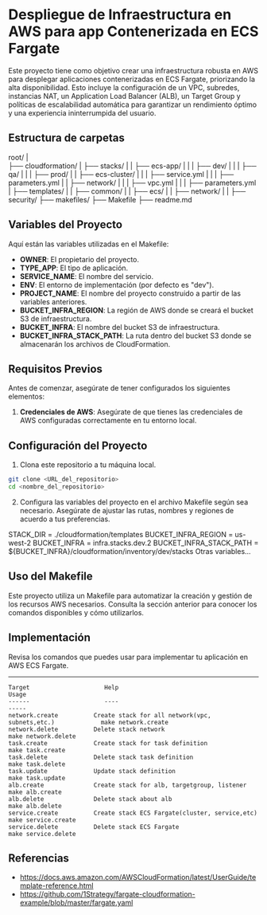 # Despliegue de Infraestructura en AWS para app Contenerizada en ECS Fargate

Este proyecto tiene como objetivo crear una infraestructura robusta en AWS para desplegar aplicaciones contenerizadas en ECS Fargate, priorizando la alta disponibilidad. Esto incluye la configuración de un VPC, subredes, instancias NAT, un Application Load Balancer (ALB), un Target Group y políticas de escalabilidad automática para garantizar un rendimiento óptimo y una experiencia ininterrumpida del usuario.

## Estructura de carpetas

root/
|   
├── cloudformation/
|   ├── stacks/
|   |   ├── ecs-app/
|   |   |   ├── dev/
|   |   |   ├── qa/
|   |   |   ├── prod/
|   |   ├── ecs-cluster/
|   |   |   ├── service.yml
|   |   |   ├── parameters.yml
|   |   ├── network/
|   |   |   ├── vpc.yml
|   |   |   ├── parameters.yml
|   ├── templates/
|   |   ├── common/
|   |   ├── ecs/
|   |   ├── network/
|   |   ├── security/
├── makefiles/
├── Makefile
├── readme.md


## Variables del Proyecto

Aquí están las variables utilizadas en el Makefile:

- **OWNER**: El propietario del proyecto.
- **TYPE_APP**: El tipo de aplicación.
- **SERVICE_NAME**: El nombre del servicio.
- **ENV**: El entorno de implementación (por defecto es "dev").
- **PROJECT_NAME**: El nombre del proyecto construido a partir de las variables anteriores.
- **BUCKET_INFRA_REGION**: La región de AWS donde se creará el bucket S3 de infraestructura.
- **BUCKET_INFRA**: El nombre del bucket S3 de infraestructura.
- **BUCKET_INFRA_STACK_PATH**: La ruta dentro del bucket S3 donde se almacenarán los archivos de CloudFormation.

## Requisitos Previos

Antes de comenzar, asegúrate de tener configurados los siguientes elementos:

1. **Credenciales de AWS**: Asegúrate de que tienes las credenciales de AWS configuradas correctamente en tu entorno local.

## Configuración del Proyecto

1. Clona este repositorio a tu máquina local.

```bash
git clone <URL_del_repositorio>
cd <nombre_del_repositorio>
```
2. Configura las variables del proyecto en el archivo Makefile según sea necesario. Asegúrate de ajustar las rutas, nombres y regiones de acuerdo a tus preferencias.

STACK_DIR             = ./cloudformation/templates
BUCKET_INFRA_REGION   = us-west-2
BUCKET_INFRA          = infra.stacks.dev.2
BUCKET_INFRA_STACK_PATH = ${BUCKET_INFRA}/cloudformation/inventory/dev/stacks
Otras variables...

## Uso del Makefile
Este proyecto utiliza un Makefile para automatizar la creación y gestión de los recursos AWS necesarios. Consulta la sección anterior para conocer los comandos disponibles y cómo utilizarlos.

## Implementación
Revisa los comandos que puedes usar para implementar tu aplicación en AWS ECS Fargate.

--------
```console
Target                     Help                                                        Usage
------                     ----                                                        -----
network.create          Create stack for all network(vpc, subnets,etc.)             make network.create
network.delete          Delete stack network                                        make network.delete
task.create             Create stack for task definition                            make task.create
task.delete             Delete stack task definition                                make task.delete
task.update             Update stack definition                                     make task.update
alb.create              Create stack for alb, targetgroup, listener                 make alb.create
alb.delete              Delete stack about alb                                      make alb.delete
service.create          Create stack ECS Fargate(cluster, service,etc)              make service.create
service.delete          Delete stack ECS Fargate                                    make service.delete

```

## Referencias
- https://docs.aws.amazon.com/AWSCloudFormation/latest/UserGuide/template-reference.html
- https://github.com/1Strategy/fargate-cloudformation-example/blob/master/fargate.yaml